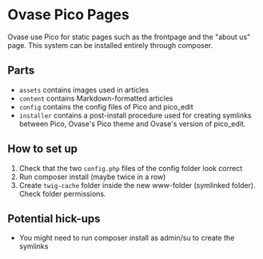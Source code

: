 # Ovase Pico Pages

Ovase use Pico for static pages such as the frontpage and the "about us" page. This system can be installed entirely through composer.

## Parts

- `assets` contains images used in articles
- `content` contains Markdown-formatted articles
- `config` contains the config files of Pico and pico_edit
- `installer` contains a post-install procedure used for creating symlinks between Pico, Ovase's Pico theme and Ovase's version of pico_edit.

## How to set up

1. Check that the two `config.php` files of the config folder look correct
2. Run composer install (maybe twice in a row)
3. Create `twig-cache` folder inside the new www-folder (symlinked folder). Check folder permissions.

## Potential hick-ups

- You might need to run composer install as admin/su to create the symlinks
